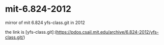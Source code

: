 # mit-6.824-2012
mirror of mit 6.824 yfs-class.git in 2012

the link is [yfs-class.git]:(https://pdos.csail.mit.edu/archive/6.824-2012/yfs-class.git/)
